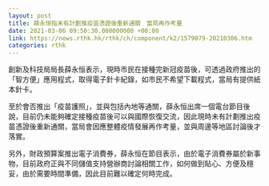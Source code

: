```yaml
---
layout: post
title: 薛永恒指未有計劃推疫苗憑證後重新通關　當局再作考量
date: 2021-03-06 09:50:30.000000000 +08:00
link: https://news.rthk.hk/rthk/ch/component/k2/1579079-20210306.htm
categories: rthk
---
```


創新及科技局局長薛永恒表示，現時市民在接種完新冠疫苗後，可透過政府推出的「智方便」應用程式，取得電子針卡紀錄，如市民不希望下載程式，當局有提供紙本針卡。

至於會否推出「疫苗護照」，並與包括內地等通關，薛永恒出席一個電台節目後說，目前仍未能夠確定接種疫苗後可以與國際恢復交流，因此現時未有計劃推出疫苗憑證後重新通關，當局會因應整體疫情發展再作考量，並與周邊等地區討論後才落實。

另外，財政預算案推出電子消費券，薛永恒在節目表示，由於電子消費券屬於新事物，目前政府正與不同儲值支持營辦商討論相關工作，如何做到貼心、方便及穩妥，由於需要時間準備，因此目前難以確定何時完成。
